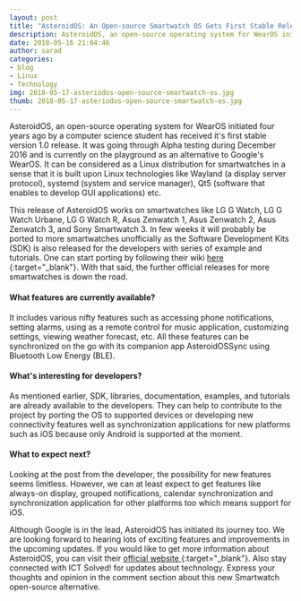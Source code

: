 ```yaml
---
layout: post
title: "AsteroidOS: An Open-source Smartwatch OS Gets First Stable Release"
description: AsteroidOS, an open-source operating system for WearOS initiated four years ago by a computer science student has received it's first stable version 1.0 release. It was going through Alpha testing during December 2016 and is currently on the playground as an alternative to Google's WearOS.
date: 2018-05-16 21:04:46
author: sarad
categories:
- blog
- Linux
- Technology
img: 2018-05-17-asteriodos-open-source-smartwatch-os.jpg
thumb: 2018-05-17-asteriodos-open-source-smartwatch-os.jpg
---
```


AsteroidOS, an open-source operating system for WearOS initiated four years ago by a computer science student has received it's first stable version 1.0 release. It was going through Alpha testing during December 2016 and is currently on the playground as an alternative to Google's WearOS. It can be considered as a Linux distribution for smartwatches in a sense that it is built upon Linux technologies like Wayland (a display server protocol), systemd (system and service manager), Qt5 (software that enables to develop GUI applications) etc.

This release of AsteroidOS works on smartwatches like LG G Watch, LG G Watch Urbane, LG G Watch R, Asus Zenwatch 1, Asus Zenwatch 2, Asus Zenwatch 3, and Sony Smartwatch 3. In few weeks it will probably be ported to more smartwatches unofficially as the Software Development Kits (SDK) is also released for the developers with series of example and tutorials. One can start porting by following their wiki [here <i class="fa fa-external-link" aria-hidden="true"></i>](https://asteroidos.org/wiki/porting-guide/){:target="_blank"}. With that said, the further official releases for more smartwatches is down the road.

#### What features are currently available?
It includes various nifty features such as accessing phone notifications, setting alarms, using as a remote control for music application, customizing settings, viewing weather forecast, etc. All these features can be synchronized on the go with its companion app AsteroidOSSync using Bluetooth Low Energy (BLE).

#### What's interesting for developers?
As mentioned earlier, SDK, libraries, documentation, examples, and tutorials are already available to the developers. They can help to contribute to the project by porting the OS to supported devices or developing new connectivity features well as synchronization applications for new platforms such as iOS because only Android is supported at the moment.

#### What to expect next?
Looking at the post from the developer, the possibility for new features seems limitless. However, we can at least expect to get features like always-on display, grouped notifications, calendar synchronization and synchronization application for other platforms too which means support for iOS. 

Although Google is in the lead, AsteroidOS has initiated its journey too. We are looking forward to hearing lots of exciting features and improvements in the upcoming updates. If you would like to get more information about AsteroidOS, you can visit their [official website <i class="fa fa-external-link" aria-hidden="true"></i>](https://asteroidos.org/){:target="_blank"}. Also stay connected with ICT Solved! for updates about technology. Express your thoughts and opinion in the comment section about this new Smartwatch open-source alternative.
